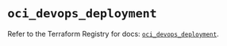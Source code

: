 # `oci_devops_deployment`

Refer to the Terraform Registry for docs: [`oci_devops_deployment`](https://registry.terraform.io/providers/oracle/oci/7.19.0/docs/resources/devops_deployment).
